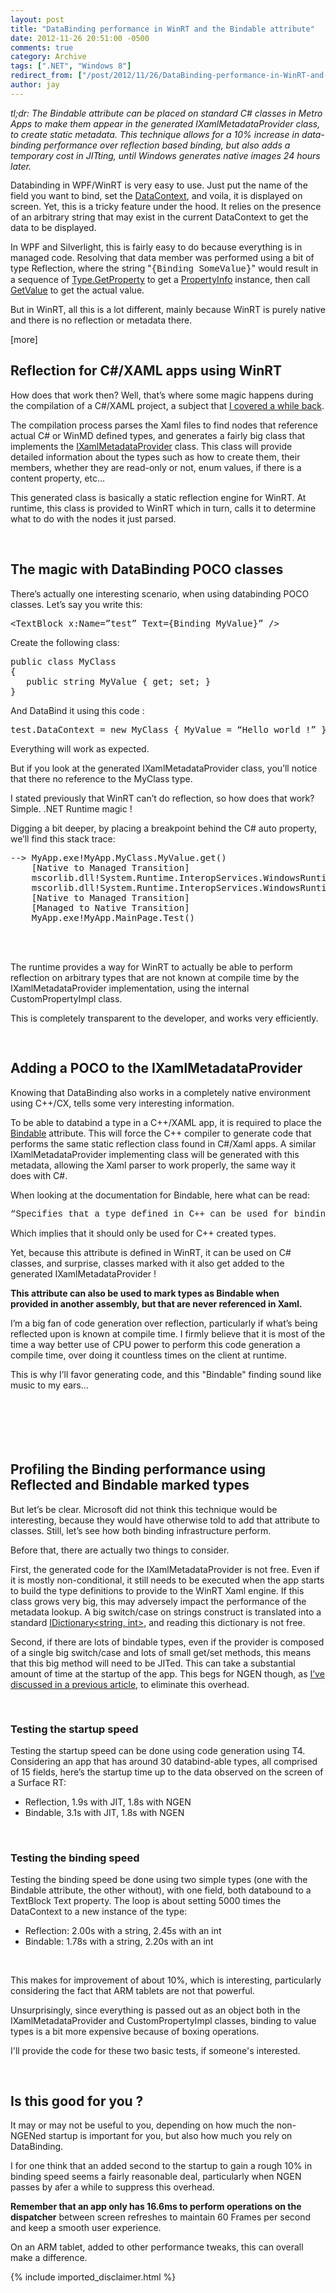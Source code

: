 ```yaml
---
layout: post
title: "DataBinding performance in WinRT and the Bindable attribute"
date: 2012-11-26 20:51:00 -0500
comments: true
category: Archive
tags: [".NET", "Windows 8"]
redirect_from: ["/post/2012/11/26/DataBinding-performance-in-WinRT-and-the-Bindable-attribute.aspx", "/post/2012/11/26/databinding-performance-in-winrt-and-the-bindable-attribute.aspx"]
author: jay
---
```

<!-- more -->
<p class="MsoNormal" style="margin: 0cm 0cm 10pt;"><em>tl;dr: The Bindable attribute can be placed on standard C# classes in Metro Apps&nbsp;to make them appear in the generated IXamlMetadataProvider class, to create static metadata. This technique allows for a 10% increase in data-binding performance over reflection based binding, but also adds a temporary cost in JITting, until Windows generates native images 24 hours later.</em></p>
<p class="MsoNormal" style="margin: 0cm 0cm 10pt;">Databinding in WPF/WinRT is very easy to use. Just put the name of the field you want to bind, set the <a href="http://msdn.microsoft.com/en-us/library/system.windows.frameworkelement.datacontext.aspx">DataContext</a>, and voila, it is displayed on screen. Yet, this is a tricky feature under the hood. It relies on the presence of an arbitrary string that may exist in the current DataContext to get the data to be displayed.</p>
<p>In WPF and Silverlight, this is fairly easy to do because everything is in managed code. Resolving that data&nbsp;member was performed using a bit of type Reflection, where the string "<span style="font-family: courier new,courier;">{Binding SomeValue}</span>" would result in a sequence of <a href="http://msdn.microsoft.com/en-us/library/system.type.getproperty.aspx">Type.GetProperty</a> to get a <a href="http://msdn.microsoft.com/en-us/library/system.reflection.propertyinfo.aspx">PropertyInfo</a> instance, then call <a href="http://msdn.microsoft.com/en-us/library/hh194385.aspx">GetValue</a> to get the actual value.</p>
<p>But in WinRT, all this is a lot different, mainly because WinRT is purely native and there is no reflection or metadata there.</p>
<p class="MsoNormal" style="margin: 0cm 0cm 10pt;">[more]</p>
<h2>Reflection for C#/XAML apps using WinRT</h2>
<p>How does that work then? Well, that&rsquo;s where some magic happens during the compilation of a C#/XAML project, a subject that <a href="http://jaylee.org/post/2012/03/07/Xaml-integration-with-WinRT-and-the-IXamlMetadataProvider-interface.aspx">I covered a while back</a>.</p>
<p>The compilation process parses the Xaml files to find nodes that reference actual C# or WinMD defined types, and generates a fairly big class that implements the <a href="http://msdn.microsoft.com/en-us/library/windows/apps/windows.ui.xaml.markup.ixamlmetadataprovider.aspx">IXamlMetadataProvider</a> class. This class will provide detailed information about the types such as how to create them, their members, whether they are read-only or not, enum values, if there is a content property, etc&hellip;</p>
<p>This generated class is basically a static reflection engine for WinRT. At runtime, this class is provided to WinRT which in turn, calls it to determine what to do with the nodes it just parsed.</p>
<p>&nbsp;</p>
<h2>The magic with DataBinding POCO classes</h2>
<p>There&rsquo;s actually one interesting scenario, when using databinding POCO classes. Let&rsquo;s say you&nbsp;write this:</p>
<pre class="brush: xml">&lt;TextBlock x:Name=&rdquo;test&rdquo; Text={Binding MyValue}&rdquo; /&gt;</pre>
<p>Create the following class:</p>
<pre class="brush: c-sharp">public class MyClass
{
   public string MyValue { get; set; }
}</pre>
<p>And DataBind it using this code :</p>
<pre class="brush: c-sharp">test.DataContext = new MyClass { MyValue = &ldquo;Hello world !&rdquo; };</pre>
<p>Everything will work as expected.</p>
<p>But if you look at the generated IXamlMetadataProvider class, you&rsquo;ll notice that there no reference to the MyClass type.</p>
<p>I stated previously that WinRT can&rsquo;t do reflection, so how does that work? Simple. .NET Runtime magic !</p>
<p>Digging a bit deeper, by placing a breakpoint behind the C# auto property, we&rsquo;ll find this stack trace:</p>
<pre class="brush: text">--&gt; MyApp.exe!MyApp.MyClass.MyValue.get()
    [Native to Managed Transition]
    mscorlib.dll!System.Runtime.InteropServices.WindowsRuntime.CustomPropertyImpl.InvokeInternal(object target, object[] args, bool getValue)
    mscorlib.dll!System.Runtime.InteropServices.WindowsRuntime.CustomPropertyImpl.GetValue(object target)
    [Native to Managed Transition]
    [Managed to Native Transition]
    MyApp.exe!MyApp.MainPage.Test()
&nbsp;
&nbsp;
&nbsp;</pre>
<p>The runtime provides a way for WinRT to actually be able to perform reflection on arbitrary types that are not known at compile time by the IXamlMetadataProvider implementation, using the internal CustomPropertyImpl class.</p>
<p>This is completely transparent to the developer, and works very efficiently.</p>
<p class="MsoNormal" style="margin: 0cm 0cm 10pt;"><span style="font-size: small; font-family: Calibri;">&nbsp;</span></p>
<h2>Adding a POCO to the IXamlMetadataProvider</h2>
<p>Knowing that DataBinding also works in a completely native environment using C++/CX, tells some very interesting information.</p>
<p>To be able to databind a type in a C++/XAML app, it is required to place the <a href="http://msdn.microsoft.com/en-us/library/windows/apps/windows.ui.xaml.data.bindableattribute.aspx">Bindable</a> attribute. This will force the C++ compiler to generate code that performs the same static reflection class found in C#/Xaml apps. A similar IXamlMetadataProvider implementing class will be generated with this metadata, allowing the Xaml parser to work properly, the same way it does&nbsp;with C#.</p>
<p>When looking at the documentation for Bindable, here what can be read:</p>
<pre><span style="font-family: courier new,courier;">&ldquo;Specifies&nbsp;that&nbsp;a&nbsp;type&nbsp;defined&nbsp;in&nbsp;C++&nbsp;can&nbsp;be&nbsp;used&nbsp;for&nbsp;binding.&rdquo;</span></pre>
<p>Which implies that it should only be used for C++ created types.</p>
<p>Yet, because this attribute is defined in WinRT, it can be used on C# classes, and surprise, classes marked with it also get added to the generated IXamlMetadataProvider !</p>
<p><strong>This attribute can also be used to mark types as&nbsp;Bindable when provided&nbsp;in another assembly, but that are never referenced in Xaml.</strong></p>
<p>I&rsquo;m a big fan of code generation over reflection, particularly if what&rsquo;s being reflected upon is known at compile time. I firmly believe that it is most of the time a way better use of CPU power to perform this code generation a compile time, over doing it countless times on the client at runtime.</p>
<p>This is why I&rsquo;ll favor generating code, and this "Bindable" finding sound like music to my ears&hellip;</p>
<p class="MsoNormal" style="margin: 0cm 0cm 10pt;">&nbsp;</p>
<h2>&nbsp;</h2>
<h2>Profiling the Binding performance using Reflected and Bindable marked types</h2>
<p>But let&rsquo;s be clear. Microsoft did not think this technique would be interesting, because they would have otherwise told to add that attribute to classes. Still, let&rsquo;s see how both binding infrastructure perform.</p>
<p>Before that, there are actually two things to consider.</p>
<p>First, the generated code for the IXamlMetadataProvider is not free. Even if it is mostly non-conditional, it still needs to be executed when the app starts to build the type definitions to provide to the WinRT Xaml engine. If this class grows very big, this may adversely impact the performance of the metadata lookup. A big switch/case on strings construct is translated into a standard <a href="http://msdn.microsoft.com/en-us/library/s4ys34ea.aspx">IDictionary&lt;string, int&gt;</a>, and reading this dictionary is not free.</p>
<p>Second, if there are lots of bindable types, even if the provider is composed of a single big switch/case and lots of small get/set methods, this means that this big method will need to be JITed. This can take a substantial amount of time at the startup of the app. This begs for NGEN though, as <a href="http://jaylee.org/post/2012/11/24/Reducing-apps-startup-time-with-Pre-JITing-and-NGEN-on-a-Surface-RT.aspx">I&rsquo;ve discussed in a previous article</a>, to eliminate this overhead.</p>
<p class="MsoNormal" style="margin: 0cm 0cm 10pt;"><span style="font-size: small; font-family: Calibri;">&nbsp;</span></p>
<h3>Testing the startup speed</h3>
<p>Testing the startup speed can be done using code generation using T4. Considering an app that has around 30 databind-able types, all comprised of 15 fields, here&rsquo;s the startup time up to the data observed on the screen of a Surface RT:</p>
<ul>
<li>Reflection, 1.9s with JIT, 1.8s with NGEN</li>
<li>Bindable, 3.1s with JIT, 1.8s with NGEN</li>
</ul>
<p>&nbsp;</p>
<h3>Testing the binding speed</h3>
<p>Testing the binding speed be done using two simple types (one with the Bindable attribute, the other without), with one field, both databound to a TextBlock Text property. The loop is about setting 5000 times the DataContext to a new instance of the type:</p>
<ul>
<li>Reflection: 2.00s with a string, 2.45s with an int</li>
<li>Bindable: 1.78s with a string, 2.20s with an int</li>
</ul>
<p>&nbsp;</p>
<p>This makes for improvement of about 10%, which is interesting, particularly considering the fact that ARM tablets are not that powerful.</p>
<p>Unsurprisingly, since everything is passed out as an object both in the IXamlMetadataProvider&nbsp;and CustomPropertyImpl classes, binding to value types is a bit more expensive because of boxing operations.</p>
<p class="MsoNormal" style="margin: 0cm 0cm 10pt;">I'll provide the code for these two basic&nbsp;tests, if someone's interested.</p>
<p class="MsoNormal" style="margin: 0cm 0cm 10pt;">&nbsp;</p>
<h2>Is this good for you ?</h2>
<p>It may or may not be useful to you, depending on how much the non-NGENed startup is important for you, but also how much you rely on DataBinding.</p>
<p>I for one think that an added second to the startup to gain a rough 10% in binding speed seems a fairly reasonable deal, particularly when NGEN passes by afer a while to suppress this overhead.</p>
<p><strong>Remember that an app only has 16.6ms to perform operations on the dispatcher</strong> between screen refreshes to maintain 60 Frames per second and keep a smooth user experience.</p>
<p>On an ARM tablet, added to other performance tweaks, this can overall make a difference.</p>
{% include imported_disclaimer.html %}
